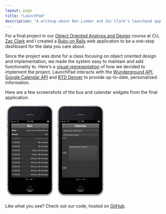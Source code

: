 ```yaml
---
layout: page
title: "LaunchPad"
description: "A writeup about Ben Limmer and Zac Clark's launchpad app developed at CU Boulder"
---
```

For a final project in our [Object Oriented Analysis and Design](http://www.cs.colorado.edu/~kena/classes/5448/s11/) course at CU, [Zac Clark](http://www.zacclark.com) and I created a [Ruby on Rails](http://rubyonrails.org/) web application to be a one-stop dashboard for the data you care about.

Since the project was done for a class focusing on object oriented design and implementation, we made the system easy to maintain and add functionality to. Here's a [visual representation](/assets/attachments/pages/portfolio/LaunchpadClassDiagram.pdf) of how we decided to implement the project. LaunchPad interacts with the [Wunderground API](http://wiki.wunderground.com/index.php/API_-_XML), [Google Calendar API](http://code.google.com/apis/calendar/) and [RTD Denver](http://www.rtd-denver.com) to provide up-to-date, personalized information.

Here are a few screenshots of the bus and calendar widgets from the final application.

<div class='center'>
	<img src='/assets/images/pages/portfolio/LaunchpadBus.png' width="159" height="300" alt="Screenshots of iPhone with LaunchPad Bus Schedule" />
	<img src='/assets/images/pages/portfolio/LaunchpadCalendar.png' width="159" height="300" alt="Screenshots of iPhone with LaunchPad Calendar" />
</div>

Like what you see? Check out our code, hosted on [GitHub](https://github.com/spyyddir/launchpad).
